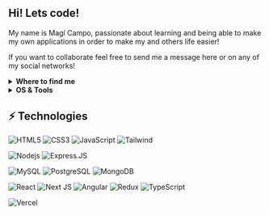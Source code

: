 ## Hi! Lets code!
My name is Magí Campo, passionate about learning and being able to make my own applications in order to make my and others life easier!

If you want to collaborate feel free to send me a message here or on any of my social networks!

<details>
  <summary><b>Where to find me</b></summary>

[![Github](https://img.shields.io/badge/-Github-181717?style=for-the-badge&logo=Github&logoColor=white)](https://github.com/NeoCephei)
[![LinkedIn](https://img.shields.io/badge/-LinkedIn-0077B5?style=for-the-badge&logo=LinkedIn&logoColor=white)](https://www.linkedin.com/in/magi-campo-troyano-55527490/)
[![Gmail Badge](https://img.shields.io/badge/Gmail-D14836?style=for-the-badge&logo=gmail&logoColor=white&link=mailto:magiupc@gmail.com)](mailto:magiupc@gmail.com)

</details>

<details>
 <summary><b>OS & Tools</b></summary>

![Linux](https://img.shields.io/badge/-Linux-FCC624?logo=Linux&style=for-the-badge&logoColor=black)
![Windows](https://img.shields.io/badge/Windows-0078D6?style=for-the-badge&logo=windows&logoColor=white)

![Git](https://img.shields.io/badge/-Git-F05032?logo=Git&style=for-the-badge&logoColor=white)
![Github](https://img.shields.io/badge/GitHub-100000?style=for-the-badge&logo=github&logoColor=white)
![Postman](https://img.shields.io/badge/Postman-black?style=flat-square&logo=postman)
![Firebase](https://img.shields.io/badge/Firebase-black?style=flat-square&logo=firebase)

</details>

## ⚡ Technologies

![HTML5](https://img.shields.io/badge/HTML5-E34F26?style=for-the-badge&logo=html5&logoColor=white)
![CSS3](https://img.shields.io/badge/CSS3-1572B6?style=for-the-badge&logo=css3&logoColor=white)
![JavaScript](https://img.shields.io/badge/JavaScript-F7DF1E?style=for-the-badge&logo=javascript&logoColor=black)
![Tailwind](https://img.shields.io/badge/Tailwind_CSS-38B2AC?style=for-the-badge&logo=tailwind-css&logoColor=white)   

![Nodejs](https://img.shields.io/badge/Node.js-43853D?style=for-the-badge&logo=node.js&logoColor=white)
![Express.JS](https://img.shields.io/badge/Express.js-404D59?style=for-the-badge)

![MySQL](https://img.shields.io/badge/MySQL-00000F?style=for-the-badge&logo=mysql&logoColor=white)
![PostgreSQL](https://img.shields.io/badge/PostgreSQL-316192?style=for-the-badge&logo=postgresql&logoColor=white)
![MongoDB](https://img.shields.io/badge/MongoDB-4EA94B?style=for-the-badge&logo=mongodb&logoColor=white)

![React](https://img.shields.io/badge/React-20232A?style=for-the-badge&logo=react&logoColor=61DAFB)
![Next JS](https://img.shields.io/badge/Next-black?style=for-the-badge&logo=next.js&logoColor=white) 
![Angular](https://img.shields.io/badge/Angular-DD0031?style=for-the-badge&logo=angular&logoColor=white)
![Redux](https://img.shields.io/badge/Redux-593D88?style=for-the-badge&logo=redux&logoColor=white)
![TypeScript](https://img.shields.io/badge/TypeScript-007ACC?style=for-the-badge&logo=typescript&logoColor=white)

![Vercel](https://img.shields.io/badge/Vercel-000000?style=for-the-badge&logo=vercel&logoColor=white)
